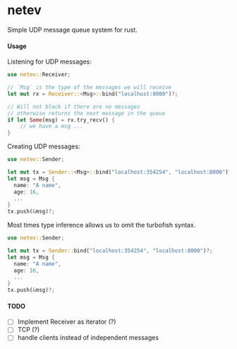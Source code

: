# netev

Simple UDP message queue system for rust.

#### Usage

Listening for UDP messages:
```rust
use netev::Receiver;

// `Msg` is the type of the messages we will receive
let mut rx = Receiver::<Msg>::bind("localhost:8000")?;

// Will not block if there are no messages
// otherwise returns the next message in the queue
if let Some(msg) = rx.try_recv() {
    // we have a msg ...
}
```

Creating UDP messages:
```rust
use netev::Sender;

let mut tx = Sender::<Msg>::bind("localhost:354254", "localhost:8000")?;
let msg = Msg {
  name: "A name",
  age: 16,
  ...
}
tx.push(&msg)?;
```

Most times type inference allows us to omit the turbofish syntax.
```rust
use netev::Sender;

let mut tx = Sender::bind("localhost:354254", "localhost:8000")?;
let msg = Msg {
  name: "A name",
  age: 16,
  ...
}
tx.push(&msg)?;
```

#### TODO

- [ ] Implement Receiver as iterator (?)
- [ ] TCP (?)
- [ ] handle clients instead of independent messages
